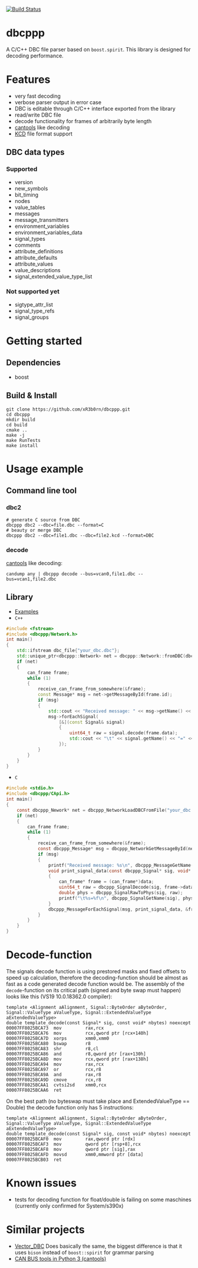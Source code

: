 [![Build Status](https://travis-ci.org/xR3b0rn/dbcppp.svg?branch=master)](https://travis-ci.org/xR3b0rn/dbcppp)
# dbcppp
A C/C++ DBC file parser based on `boost.spirit`. This library is designed for decoding performance.
# Features
* very fast decoding
* verbose parser output in error case
* DBC is editable through C/C++ interface exported from the library
* read/write DBC file
* decode functionality for frames of arbitrarily byte length
* [cantools](https://github.com/eerimoq/cantools) like decoding
* [KCD](https://github.com/julietkilo/kcd) file format support
## DBC data types
### Supported
* version
* new_symbols
* bit_timing
* nodes
* value_tables
* messages
* message_transmitters
* environment_variables
* environment_variables_data
* signal_types
* comments
* attribute_definitions
* attribute_defaults
* attribute_values
* value_descriptions
* signal_extended_value_type_list
### Not supported yet
* sigtype_attr_list
* signal_type_refs
* signal_groups
# Getting started
## Dependencies
* boost
## Build & Install
```
git clone https://github.com/xR3b0rn/dbcppp.git
cd dbcppp
mkdir build
cd build
cmake ..
make -j
make RunTests
make install
```
# Usage example
## Command line tool
### dbc2
```
# generate C source from DBC
dbcppp dbc2 --dbc=file.dbc --format=C
# beauty or merge DBC
dbcppp dbc2 --dbc=file1.dbc --dbc=file2.kcd --format=DBC
```
### decode
[cantools](https://github.com/eerimoq/cantools) like decoding:
```
candump any | dbcppp decode --bus=vcan0,file1.dbc --bus=vcan1,file2.dbc
```
## Library
* [Examples](https://github.com/xR3b0rn/dbcppp/tree/master/src/Examples)
* `C++`
```C++
#include <fstream>
#include <dbcppp/Network.h>
int main()
{
    std::ifstream dbc_file{"your_dbc.dbc"};
    std::unique_ptr<dbcppp::Network> net = dbcppp::Network::fromDBC(dbc_file);
    if (net)
    {
        can_frame frame;
        while (1)
        {
            receive_can_frame_from_somewhere(&frame);
            const Message* msg = net->getMessageById(frame.id);
            if (msg)
            {
                std::cout << "Received message: " << msg->getName() << std::endl;
                msg->forEachSignal(
                    [&](const Signal& signal)
                    {
                        uint64_t raw = signal.decode(frame.data);
                        std::cout << "\t" << signal.getName() << "=" << signal.rawToPhys(raw) << std::endl;
                    });
            }
        }
    }
}
```
* `C`
```C
#include <stdio.h>
#include <dbcppp/CApi.h>
int main()
{
    const dbcppp_Nework* net = dbcppp_NetworkLoadDBCFromFile("your_dbc.dbc");
    if (net)
    {
        can_frame frame;
        while (1)
        {
            receive_can_frame_from_somewhere(&frame);
            const dbcppp_Message* msg = dbcppp_NetworkGetMessageById(net, frame.id);
            if (msg)
            {
                printf("Received message: %s\n", dbcppp_MessageGetName(msg));
                void print_signal_data(const dbcppp_Signal* sig, void* data)
                {
                    can_frame* frame = (can_frame*)data;
                    uint64_t raw = dbcppp_SignalDecode(sig, frame->data);
                    double phys = dbcppp_SignalRawToPhys(sig, raw);
                    printf("\t%s=%f\n", dbcppp_SignalGetName(sig), phys);
                }
                dbcppp_MessageForEachSignal(msg, print_signal_data, &frame);
            }
        }
    }
}
```
# Decode-function
The signals decode function is using prestored masks and fixed offsets to speed up calculation, therefore the decoding-function should be almost as fast as a code generated decode function would be. The assembly of the `decode`-function on its critical path (signed and byte swap must happen) looks like this (VS19 10.0.18362.0 compiler):
```
template <Alignment aAlignment, Signal::ByteOrder aByteOrder, Signal::ValueType aValueType, Signal::ExtendedValueType aExtendedValueType>
double template_decode(const Signal* sig, const void* nbytes) noexcept
00007FF8025BCA73  mov         rax,rcx  
00007FF8025BCA76  mov         rcx,qword ptr [rcx+140h]  
00007FF8025BCA7D  xorps       xmm0,xmm0  
00007FF8025BCA80  bswap       r8  
00007FF8025BCA83  shr         r8,cl  
00007FF8025BCA86  and         r8,qword ptr [rax+130h]  
00007FF8025BCA8D  mov         rcx,qword ptr [rax+138h]  
00007FF8025BCA94  mov         rax,rcx  
00007FF8025BCA97  or          rcx,r8  
00007FF8025BCA9A  and         rax,r8  
00007FF8025BCA9D  cmove       rcx,r8  
00007FF8025BCAA1  cvtsi2sd    xmm0,rcx  
00007FF8025BCAA6  ret   
```
On the best path (no byteswap must take place and ExtendedValueType == Double) the decode function only has 5 instructions:
```
template <Alignment aAlignment, Signal::ByteOrder aByteOrder, Signal::ValueType aValueType, Signal::ExtendedValueType aExtendedValueType>
double template_decode(const Signal* sig, const void* nbytes) noexcept
00007FF8025BCAF0  mov         rax,qword ptr [rdx]  
00007FF8025BCAF3  mov         qword ptr [rsp+8],rcx  
00007FF8025BCAF8  mov         qword ptr [sig],rax  
00007FF8025BCAFD  movsd       xmm0,mmword ptr [data]  
00007FF8025BCB03  ret  
```
# Known issues
* tests for decoding function for float/double is failing on some maschines (currently only confirmed for System/s390x)
# Similar projects
  * [Vector_DBC](https://bitbucket.org/tobylorenz/vector_dbc/src/master/) Does basically the same, the biggest difference is that it uses `bison` instead of `boost::spirit` for grammar parsing
  * [CAN BUS tools in Python 3 (cantools)](https://github.com/eerimoq/cantools) 


